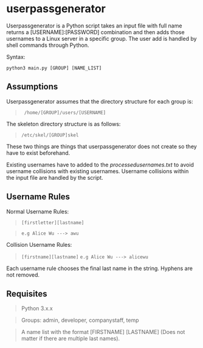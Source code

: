 # userpassgenerator
Userpassgenerator is a Python script takes an input file with full name returns a [USERNAME]:[PASSWORD] combination and then adds those usernames to a Linux server in a specific group. The user add is handled by shell commands through Python. 

Syntax:

``` python3 main.py [GROUP] [NAME_LIST] ```

## Assumptions
Userpassgenerator assumes that the directory structure for each group is:

> ```  /home/[GROUP]/users/[USERNAME] ```

The skeleton directory structure is as follows:

>  ``` /etc/skel/[GROUP]skel ```

These two things are things that userpassgenerator does not create so they have to exist beforehand.

Existing usernames have to added to the <i>processedusernames.txt</i> to avoid username collisions with existing usernames. 
Username collisions within the input file are handled by the script.

## Username Rules
Normal Username Rules:
> ``` [firstletter][lastname] ```

> ``` e.g Alice Wu ---> awu ```

Collision Username Rules:
> ``` [firstname][lastname] ```
> ``` e.g Alice Wu ---> alicewu ```

Each username rule chooses the final last name in the string. Hyphens are not removed.

## Requisites 

> Python 3.x.x

> Groups: admin, developer, companystaff, temp

> A name list with the format [FIRSTNAME] [LASTNAME] (Does not matter if there are multiple last names).
